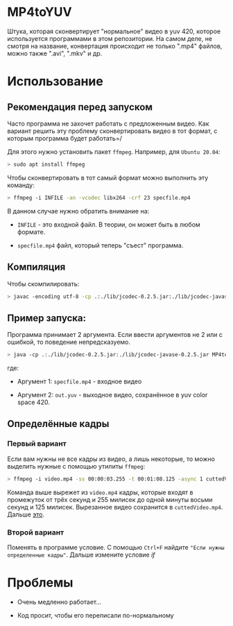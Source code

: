 # MP4toYUV

Штука, которая сконвертирует "нормальное" видео в yuv 420, которое используется программами в этом репозитории. На самом деле, не смотря на название, конвертация происходит не только ".mp4" файлов, можно также ".avi", ".mkv" и др.

# Использование

## Рекомендация перед запуском

Часто программа не захочет работать с предложенным видео. Как вариант решить эту проблему сконвертировать видео в тот формат, с которым программа будет работать=/

Для этого нужно установить пакет `ffmpeg`. Например, для `Ubuntu 20.04`:

``` bash
> sudo apt install ffmpeg
```

Чтобы сконвертировать в тот самый формат можно выполнить эту команду:

``` bash
> ffmpeg -i INFILE -an -vcodec libx264 -crf 23 specfile.mp4
```

В данном случае нужно обратить внимание на:

- `INFILE` - это входной файл. В теории, он может быть в любом формате.

- `specfile.mp4` файл, который теперь "съест" программа.

## Компиляция

Чтобы скомпилировать:

``` bash
> javac -encoding utf-8 -cp .:./lib/jcodec-0.2.5.jar:./lib/jcodec-javase-0.2.5.jar MP4toYUV.java
```

## Пример запуска:

Программа принимает 2 аргумента. Если ввести аргументов не 2 или с ошибкой, то поведение непредсказуемо.

``` bash
> java -cp .:./lib/jcodec-0.2.5.jar:./lib/jcodec-javase-0.2.5.jar MP4toYUV specfile.mp4 out.yuv
```

где:

- Аргумент 1: `specfile.mp4` - входное видео

- Аргумент 2: `out.yuv` - выходное видео, сохранённое в yuv color space 420.

## Определённые кадры

### Первый вариант

Если вам нужны не все кадры из видео, а лишь некоторые, то можно выделить нужные с помощью утилиты `ffmpeg`:

``` bash
> ffmpeg -i video.mp4 -ss 00:00:03.255 -t 00:01:08.125 -async 1 cuttedVideo.mp4
```

Команда выше вырежет из `video.mp4` кадры, которые входят в промежуток от трёх секунд и 255 милисек до одной минуты восьми секунд и 125 милисек. Вырезанное видео сохранится в `cuttedVideo.mp4`. Дальше [это](#рекомендация-перед-запуском).

### Второй вариант

Поменять в программе условие. С помощью `Ctrl+F` найдите `"Если нужны определенные кадры"`. Дальше измените условие *if*

# Проблемы

- Очень медленно работает...

- Код просит, чтобы его переписали по-нормальному
